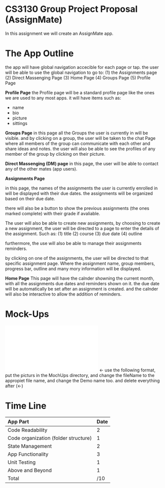 # CS3130 Group Project Proposal (AssignMate)


In this assignment we will create an AssignMate app.

# The App Outline

the app will have global navigation accecible for each page or tap.
the user will be able to use the global navigation to go to:
(1) the Assignments page
(2) Direct Massenging Page
(3) Home Page
(4) Groups Page
(5) Profile Page

**Profile Page**
the Profile page will be a standard profile page like the ones we are used to any most apps.
it will have items such as:
- name
- bio
- picture
- sittings

**Groups Page**	
in this page all the Groups the user is currently in will be visible.
and by clicking on a group, the user will be taken to the chat Page where all members of the group can communicate with each other
and share ideas and notes. the user will also be able to see the profiles of any member of the group by clicking on their picture.

**Direct Massenging (DM) page**
in this page, the user will be able to contact any of the other mates (app users).

**Assignments Page**

in this page, the names of the assignments the user is currently enrolled in will be displayed with their due dates.
the assignments will be organized based on their due date.

there will also be a button to show the previous assignments (the ones marked complete) with their grade if avaliable.

The user will also be able to create new assignments, by choosing to create a new assignment, the user will be directed to a page to enter
the details of the assignment. Such as:
(1) title
(2) course
(3) due date
(4) outline

furthermore, the use will also be able to manage their assignments reminders.

by clicking on one of the assignments, the user will be directed to that specific assignment page. Where the assignment name, group members,
progress bar, outline and many mory information will be displayed.

**Home Page**
This page will have the calnder showning the current month, with all the assignments due dates and reminders shown on it.
the due date will be automatically be set after an assignment is created.
and the calnder will also be interactive to allow the addition of reminders.


# Mock-Ups

![Demo Name](MockUps/fileName.ext) <- use the following format, put the picturs in the MochUps directory, and change the fileName to the appropiet file name, and change the Demo name too. and delete everything after (<-)


# Time Line


| App Part | Date |
|:---|:---|
| Code Readability | 2 |
| Code organization (folder structure) | 1 |  
| State Management            | 2 |
| App Functionality           | 3 |
| Unit Testing                | 1 |
| Above and Beyond            | 1 |
|Total| /10|

